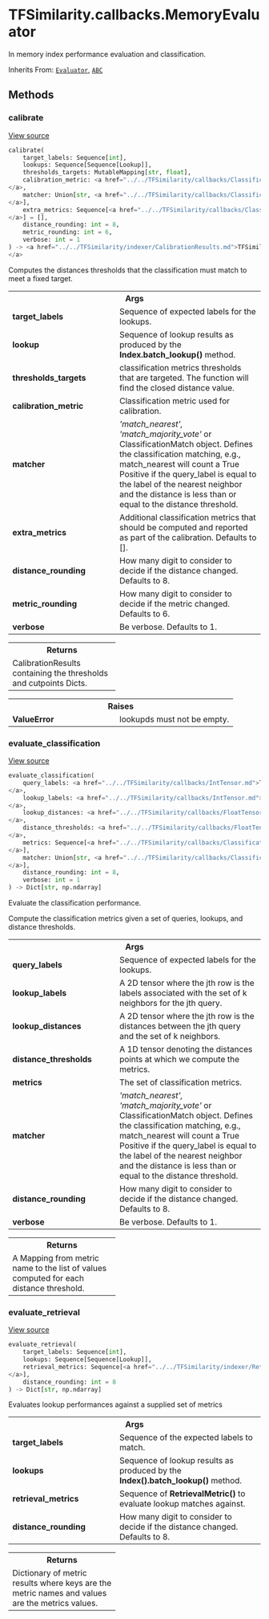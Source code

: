 # TFSimilarity.callbacks.MemoryEvaluator





In memory index performance evaluation and classification.

Inherits From: [`Evaluator`](../../TFSimilarity/callbacks/Evaluator.md), [`ABC`](../../TFSimilarity/distances/ABC.md)

<!-- Placeholder for "Used in" -->


## Methods

<h3 id="calibrate">calibrate</h3>

<a target="_blank" href="https://github.com/tensorflow/similarity/blob/main/tensorflow_similarity/evaluators/memory_evaluator.py#L176-L366">View source</a>

```python
calibrate(
    target_labels: Sequence[int],
    lookups: Sequence[Sequence[Lookup]],
    thresholds_targets: MutableMapping[str, float],
    calibration_metric: <a href="../../TFSimilarity/callbacks/ClassificationMetric.md">TFSimilarity.callbacks.ClassificationMetric```
</a>,
    matcher: Union[str, <a href="../../TFSimilarity/callbacks/ClassificationMatch.md">TFSimilarity.callbacks.ClassificationMatch```
</a>],
    extra_metrics: Sequence[<a href="../../TFSimilarity/callbacks/ClassificationMetric.md">TFSimilarity.callbacks.ClassificationMetric```
</a>] = [],
    distance_rounding: int = 8,
    metric_rounding: int = 6,
    verbose: int = 1
) -> <a href="../../TFSimilarity/indexer/CalibrationResults.md">TFSimilarity.indexer.CalibrationResults```
</a>
```


Computes the distances thresholds that the classification must match to
meet a fixed target.

<!-- Tabular view -->
 <table class="responsive fixed orange">
<colgroup><col width="214px"><col></colgroup>
<tr><th colspan="2">Args</th></tr>

<tr>
<td>
<b>target_labels</b>
</td>
<td>
Sequence of expected labels for the lookups.
</td>
</tr><tr>
<td>
<b>lookup</b>
</td>
<td>
Sequence of lookup results as produced by the
<b>Index.batch_lookup()</b> method.
</td>
</tr><tr>
<td>
<b>thresholds_targets</b>
</td>
<td>
classification metrics thresholds that are
targeted. The function will find the closed distance value.
</td>
</tr><tr>
<td>
<b>calibration_metric</b>
</td>
<td>
Classification metric used for calibration.
</td>
</tr><tr>
<td>
<b>matcher</b>
</td>
<td>
<i>'match_nearest', 'match_majority_vote'</i> or
ClassificationMatch object. Defines the classification matching,
e.g., match_nearest will count a True Positive if the query_label
is equal to the label of the nearest neighbor and the distance is
less than or equal to the distance threshold.
</td>
</tr><tr>
<td>
<b>extra_metrics</b>
</td>
<td>
Additional classification metrics that should be
computed and reported as part of the calibration. Defaults to [].
</td>
</tr><tr>
<td>
<b>distance_rounding</b>
</td>
<td>
How many digit to consider to
decide if the distance changed. Defaults to 8.
</td>
</tr><tr>
<td>
<b>metric_rounding</b>
</td>
<td>
How many digit to consider to decide if
the metric changed. Defaults to 6.
</td>
</tr><tr>
<td>
<b>verbose</b>
</td>
<td>
Be verbose. Defaults to 1.
</td>
</tr>
</table>



<!-- Tabular view -->
 <table class="responsive fixed orange">
<colgroup><col width="214px"><col></colgroup>
<tr><th colspan="2">Returns</th></tr>
<tr class="alt">
<td colspan="2">
CalibrationResults containing the thresholds and cutpoints Dicts.
</td>
</tr>

</table>



<!-- Tabular view -->
 <table class="responsive fixed orange">
<colgroup><col width="214px"><col></colgroup>
<tr><th colspan="2">Raises</th></tr>

<tr>
<td>
<b>ValueError</b>
</td>
<td>
lookupds must not be empty.
</td>
</tr>
</table>



<h3 id="evaluate_classification">evaluate_classification</h3>

<a target="_blank" href="https://github.com/tensorflow/similarity/blob/main/tensorflow_similarity/evaluators/memory_evaluator.py#L98-L174">View source</a>

```python
evaluate_classification(
    query_labels: <a href="../../TFSimilarity/callbacks/IntTensor.md">TFSimilarity.callbacks.IntTensor```
</a>,
    lookup_labels: <a href="../../TFSimilarity/callbacks/IntTensor.md">TFSimilarity.callbacks.IntTensor```
</a>,
    lookup_distances: <a href="../../TFSimilarity/callbacks/FloatTensor.md">TFSimilarity.callbacks.FloatTensor```
</a>,
    distance_thresholds: <a href="../../TFSimilarity/callbacks/FloatTensor.md">TFSimilarity.callbacks.FloatTensor```
</a>,
    metrics: Sequence[<a href="../../TFSimilarity/callbacks/ClassificationMetric.md">TFSimilarity.callbacks.ClassificationMetric```
</a>],
    matcher: Union[str, <a href="../../TFSimilarity/callbacks/ClassificationMatch.md">TFSimilarity.callbacks.ClassificationMatch```
</a>],
    distance_rounding: int = 8,
    verbose: int = 1
) -> Dict[str, np.ndarray]
```


Evaluate the classification performance.

Compute the classification metrics given a set of queries, lookups, and
distance thresholds.

<!-- Tabular view -->
 <table class="responsive fixed orange">
<colgroup><col width="214px"><col></colgroup>
<tr><th colspan="2">Args</th></tr>

<tr>
<td>
<b>query_labels</b>
</td>
<td>
Sequence of expected labels for the lookups.
</td>
</tr><tr>
<td>
<b>lookup_labels</b>
</td>
<td>
A 2D tensor where the jth row is the labels
associated with the set of k neighbors for the jth query.
</td>
</tr><tr>
<td>
<b>lookup_distances</b>
</td>
<td>
A 2D tensor where the jth row is the distances
between the jth query and the set of k neighbors.
</td>
</tr><tr>
<td>
<b>distance_thresholds</b>
</td>
<td>
A 1D tensor denoting the distances points at
which we compute the metrics.
</td>
</tr><tr>
<td>
<b>metrics</b>
</td>
<td>
The set of classification metrics.
</td>
</tr><tr>
<td>
<b>matcher</b>
</td>
<td>
<i>'match_nearest', 'match_majority_vote'</i> or
ClassificationMatch object. Defines the classification matching,
e.g., match_nearest will count a True Positive if the query_label
is equal to the label of the nearest neighbor and the distance is
less than or equal to the distance threshold.
</td>
</tr><tr>
<td>
<b>distance_rounding</b>
</td>
<td>
How many digit to consider to
decide if the distance changed. Defaults to 8.
</td>
</tr><tr>
<td>
<b>verbose</b>
</td>
<td>
Be verbose. Defaults to 1.
</td>
</tr>
</table>



<!-- Tabular view -->
 <table class="responsive fixed orange">
<colgroup><col width="214px"><col></colgroup>
<tr><th colspan="2">Returns</th></tr>
<tr class="alt">
<td colspan="2">
A Mapping from metric name to the list of values computed for each
distance threshold.
</td>
</tr>

</table>



<h3 id="evaluate_retrieval">evaluate_retrieval</h3>

<a target="_blank" href="https://github.com/tensorflow/similarity/blob/main/tensorflow_similarity/evaluators/memory_evaluator.py#L39-L96">View source</a>

```python
evaluate_retrieval(
    target_labels: Sequence[int],
    lookups: Sequence[Sequence[Lookup]],
    retrieval_metrics: Sequence[<a href="../../TFSimilarity/indexer/RetrievalMetric.md">TFSimilarity.indexer.RetrievalMetric```
</a>],
    distance_rounding: int = 8
) -> Dict[str, np.ndarray]
```


Evaluates lookup performances against a supplied set of metrics


<!-- Tabular view -->
 <table class="responsive fixed orange">
<colgroup><col width="214px"><col></colgroup>
<tr><th colspan="2">Args</th></tr>

<tr>
<td>
<b>target_labels</b>
</td>
<td>
Sequence of the expected labels to match.
</td>
</tr><tr>
<td>
<b>lookups</b>
</td>
<td>
Sequence of lookup results as produced by the
<b>Index().batch_lookup()</b> method.
</td>
</tr><tr>
<td>
<b>retrieval_metrics</b>
</td>
<td>
Sequence of <b>RetrievalMetric()</b> to evaluate
lookup matches against.
</td>
</tr><tr>
<td>
<b>distance_rounding</b>
</td>
<td>
How many digit to consider to decide if
the distance changed. Defaults to 8.
</td>
</tr>
</table>



<!-- Tabular view -->
 <table class="responsive fixed orange">
<colgroup><col width="214px"><col></colgroup>
<tr><th colspan="2">Returns</th></tr>
<tr class="alt">
<td colspan="2">
Dictionary of metric results where keys are the metric names and
values are the metrics values.
</td>
</tr>

</table>





